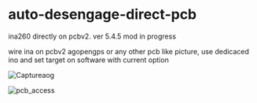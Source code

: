 
# auto-desengage-direct-pcb
ina260 directly on pcbv2. ver 5.4.5  mod in progress


wire ina on pcbv2 agopengps or any other pcb like picture, use dedicaced ino and set target on software with current option

![Captureaog](https://user-images.githubusercontent.com/32975584/149010658-e502bc04-3fe7-4f5e-a3ba-e589d4b53977.png)

![pcb_access](https://user-images.githubusercontent.com/32975584/149011642-d9783bc9-4b72-47d8-97e4-2700de0da2c9.png)
